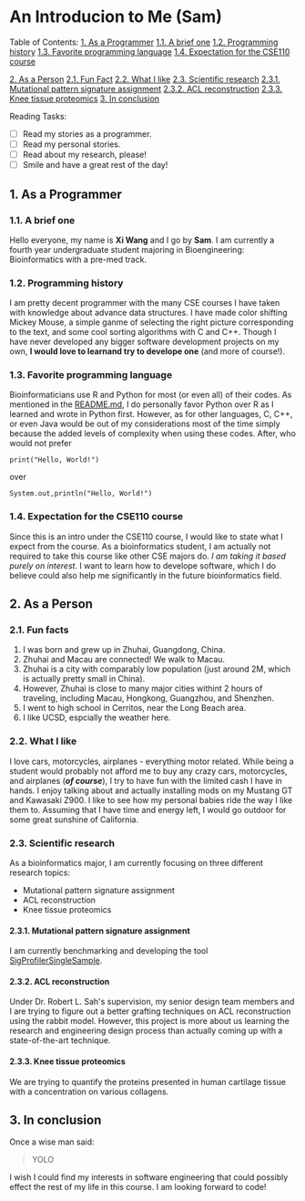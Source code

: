 # An Introducion to Me (Sam)
Table of Contents:
[1. As a Programmer](https://github.com/xiw020-Sam/CSE110_Lab0/blob/VSCodeUI/index.md#1-as-a-programmer)
[1.1. A brief one](###1.1.-A-brief-one)
[1.2. Programming history](###1.2.-Programming-history)
[1.3. Favorite programming language](###1.3.-Favorite-programming-language)
[1.4. Expectation for the CSE110 course](###1.4.-Expectation-for-the-CSE110-course)

[2. As a Person](##2.-As-a-Person)
[2.1. Fun Fact](###2.1.-Fun-facts)
[2.2. What I like](###2.2.-What-I-like)
[2.3. Scientific research](###2.3.-Scientific-research)
[2.3.1. Mutational pattern signature assignment](####2.3.1.-Mutational-pattern-signature-assignment)
[2.3.2. ACL reconstruction](####2.3.2.-ACL-reconstruction)
[2.3.3. Knee tissue proteomics](####2.3.3.-Knee-tissue-proteomics)
[3. In conclusion](##3.-In-conclusion)

Reading Tasks:
- [ ] Read my stories as a programmer.
- [ ] Read my personal stories.
- [ ] Read about my research, please!
- [ ] Smile and have a great rest of the day!

## 1. As a Programmer
### 1.1. A brief one
Hello everyone, my name is **Xi Wang** and I go by **Sam**.
I am currently a fourth year undergraduate student majoring in Bioengineering: Bioinformatics with a pre-med track. 

### 1.2. Programming history
I am pretty decent programmer with the many CSE courses I have taken with knowledge about advance data structures.
I have made color shifting Mickey Mouse, a simple ganme of selecting the right picture corresponding to the text, and some cool sorting algorithms with C and C++. 
Though I have never developed any bigger software development projects on my own, **I would love to learnand try to develope one** (and more of course!). 

### 1.3. Favorite programming language
Bioinformaticians use R and Python for most (or even all) of their codes. As mentioned in the [README.md](README.md), I do personally favor Python over R as I learned and wrote in Python first. However, as for other languages, C, C++, or even Java would be out of my considerations most of the time simply because the added levels of complexity when using these codes. After, who would not prefer
```
print("Hello, World!")
```
over 
```
System.out,println("Hello, World!")
```

### 1.4. Expectation for the CSE110 course
Since this is an intro under the CSE110 course, I would like to state what I expect from the course. 
As a bioinformatics student, I am actually not required to take this course like other CSE majors do. *I am taking it based purely on interest*. I want to learn how to develope software, which I do believe could also help me significantly in the future bioinformatics field.


## 2. As a Person
### 2.1. Fun facts
1. I was born and grew up in Zhuhai, Guangdong, China.
2. Zhuhai and Macau are connected! We walk to Macau. 
3. Zhuhai is a city with comparably low population (just around 2M, which is actually pretty small in China).
4. However, Zhuhai is close to many major cities withint 2 hours of traveling, including Macau, Hongkong, Guangzhou, and Shenzhen.
5. I went to high school in Cerritos, near the Long Beach area. 
6. I like UCSD, espcially the weather here.

### 2.2. What I like
I love cars, motorcycles, airplanes - everything motor related. While being a student would probably not afford me to buy any crazy cars, motorcycles, and airplanes (***of course***), I try to have fun with the limited cash I have in hands. 
I enjoy talking about and actually installing mods on my Mustang GT and Kawasaki Z900. I like to see how my personal babies ride the way I like them to. 
Assuming that I have time and energy left, I would go outdoor for some great sunshine of California. 

### 2.3. Scientific research
As a bioinformatics major, I am currently focusing on three different 
research topics:
- Mutational pattern signature assignment
- ACL reconstruction
- Knee tissue proteomics 

#### 2.3.1. Mutational pattern signature assignment
I am currently benchmarking and developing the tool [SigProfilerSingleSample](https://github.com/AlexandrovLab/SigProfilerSingleSample).

#### 2.3.2. ACL reconstruction
Under Dr. Robert L. Sah's supervision, my senior design team members and I are trying to figure out a better grafting techniques on ACL reconstruction using the rabbit model. However, this project is more about us learning the research and engineering design process than actually coming up with a state-of-the-art technique.
#### 2.3.3. Knee tissue proteomics
We are trying to quantify the proteins presented in human cartilage tissue with a concentration on various collagens. 


## 3. In conclusion
Once a wise man said:
> YOLO

I wish I could find my interests in software engineering that could possibly effect the rest of my life in this course. I am looking forward to code!